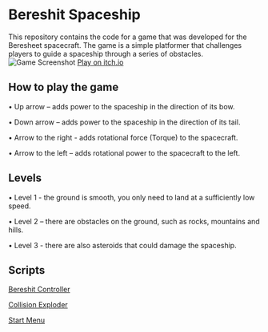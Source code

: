 # Bereshit Spaceship
This repository contains the code for a game that was developed for the Beresheet spacecraft. The game is a simple platformer that challenges players to guide a spaceship through a series of obstacles.
![Game Screenshot](https://github.com/Game-Dev-Baram-Chahine/bereshit-spaceship/blob/main/pics/GameScreenShot.png)
[Play on itch.io](https://gamedevbc.itch.io/bereshit-scapeship)

## How to play the game


• Up arrow – adds power to the spaceship in the direction of its bow.


• Down arrow – adds power to the spaceship in the direction of its tail.


• Arrow to the right - adds rotational force (Torque) to the spacecraft.


• Arrow to the left – adds rotational power to the spacecraft to the left.


## Levels


• Level 1 - the ground is smooth, you only need to land at a sufficiently low speed.


• Level 2 – there are obstacles on the ground, such as rocks, mountains and hills.


• Level 3 - there are also asteroids that could damage the spaceship.


## Scripts

[Bereshit Controller](https://github.com/Game-Dev-Baram-Chahine/bereshit-spaceship/blob/main/Assets/Scripts/BereshitController.cs)


[Collision Exploder](https://github.com/Game-Dev-Baram-Chahine/bereshit-spaceship/blob/main/Assets/Scripts/CollisionExploder.cs)


[Start Menu](https://github.com/Game-Dev-Baram-Chahine/bereshit-spaceship/blob/main/Assets/Scripts/StartMenu.cs)

